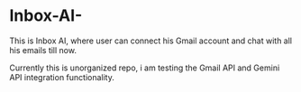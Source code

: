 # Inbox-AI-
This is Inbox AI, where user can connect his Gmail account and chat with all his emails till now.

Currently this is unorganized repo, i am testing the Gmail API and Gemini API integration functionality.